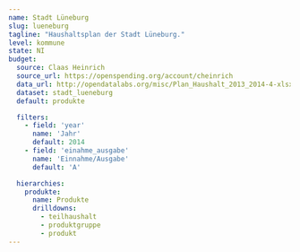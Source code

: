 ```yaml
---
name: Stadt Lüneburg
slug: lueneburg
tagline: "Haushaltsplan der Stadt Lüneburg."
level: kommune
state: NI
budget:
  source: Claas Heinrich
  source_url: https://openspending.org/account/cheinrich
  data_url: http://opendatalabs.org/misc/Plan_Haushalt_2013_2014-4-xlsx.csv
  dataset: stadt_lueneburg
  default: produkte

  filters:
    - field: 'year'
      name: 'Jahr'
      default: 2014
    - field: 'einahme_ausgabe'
      name: 'Einnahme/Ausgabe'
      default: 'A'

  hierarchies:
    produkte:
      name: Produkte
      drilldowns:
        - teilhaushalt
        - produktgruppe
        - produkt
---
```

